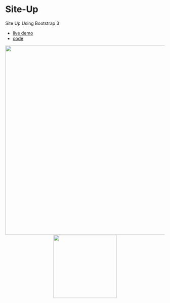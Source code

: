 # Site-Up
Site Up Using Bootstrap 3

- [live demo](https://mohamedyahia831.github.io/Site-Up/)
- [code](https://github.com/MohamedYahia831/Site-Up/blob/main/index.html)

<p align="center">
<img src="https://user-images.githubusercontent.com/97320765/210183673-7f9f82a8-0818-4cdc-98eb-ef24fb0f8fbb.png" width="600px">
<img src="https://user-images.githubusercontent.com/97320765/210183674-7e13b80c-efba-4243-90fb-5ba2f64c9b45.png" width="200px">
<p>
